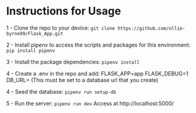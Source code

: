 # Instructions for Usage

1 - Clone the repo to your device: `git clone https://github.com/ollie-byrne99/Flask_App.git`

2 - Install pipenv to access the scripts and packages for this environment: `pip install pipenv`

3 - Install the package dependencies: `pipenv install`

4 - Create a .env in the repo and add: 
    FLASK_APP=app 
    FLASK_DEBUG=1
    DB_URL= (This must be set to a database url that you create)

4 - Seed the database: `pipenv run setup-db`

5 - Run the server: `pipenv run dev` 
Access at http://localhost:5000/
